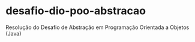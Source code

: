 # desafio-dio-poo-abstracao
Resolução do Desafio de Abstração em Programação Orientada a Objetos (Java)
